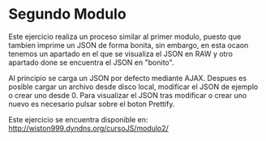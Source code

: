 Segundo Modulo
=======
Este ejercicio realiza un proceso similar al primer modulo, puesto que tambien imprime un JSON de forma bonita, sin embargo, en esta ocaon tenemos un apartado en el que se visualiza el JSON en RAW y otro apartado done se encuentra el JSON en "bonito".

Al principio se carga un JSON por defecto mediante AJAX. Despues es posible cargar un archivo desde disco local, modificar el JSON de ejemplo o crear uno desde 0. Para visualizar el JSON tras modificar o crear uno nuevo es necesario pulsar sobre el boton Prettify.

Este ejercicio se encuentra disponible en: http://wiston999.dyndns.org/cursoJS/modulo2/

